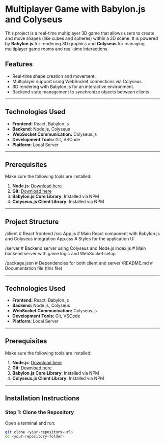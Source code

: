 # Multiplayer Game with Babylon.js and Colyseus

This project is a real-time multiplayer 3D game that allows users to create and move shapes (like cubes and spheres) within a 3D scene. It is powered by **Babylon.js** for rendering 3D graphics and **Colyseus** for managing multiplayer game rooms and real-time interactions.

## **Features**
- Real-time shape creation and movement.
- Multiplayer support using WebSocket connections via Colyseus.
- 3D rendering with Babylon.js for an interactive environment.
- Backend state management to synchronize objects between clients.

---

## **Technologies Used**
- **Frontend:** React, Babylon.js
- **Backend:** Node.js, Colyseus
- **WebSocket Communication:** Colyseus.js
- **Development Tools:** Git, VSCode
- **Platform:** Local Server

---

## **Prerequisites**
Make sure the following tools are installed:
1. **Node.js**: [Download here](https://nodejs.org/)
2. **Git**: [Download here](https://git-scm.com/)
3. **Babylon.js Core Library**: Installed via NPM
4. **Colyseus.js Client Library**: Installed via NPM

---

## **Project Structure**

/client # React frontend /src App.js # Main React component with Babylon.js and Colyseus integration App.css # Styles for the application UI

/server # Backend server using Colyseus and Node.js index.js # Main backend server with game logic and WebSocket setup

/package.json # Dependencies for both client and server /README.md # Documentation file (this file)


---

## **Technologies Used**
- **Frontend:** React, Babylon.js  
- **Backend:** Node.js, Colyseus  
- **WebSocket Communication:** Colyseus.js  
- **Development Tools:** Git, VSCode  
- **Platform:** Local Server  

---

## **Prerequisites**
Make sure the following tools are installed:
1. **Node.js**: [Download here](https://nodejs.org/)  
2. **Git**: [Download here](https://git-scm.com/)  
3. **Babylon.js Core Library**: Installed via NPM  
4. **Colyseus.js Client Library**: Installed via NPM  

---

## **Installation Instructions**

### Step 1: Clone the Repository
Open a terminal and run:
```bash
git clone <your-repository-url>
cd <your-repository-folder>








